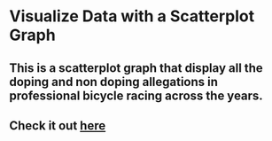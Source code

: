 # Visualize Data with a Scatterplot Graph
## This is a scatterplot graph that display all the doping and non doping allegations in professional bicycle racing across the years.
## Check it out [here](https://tirthp14.github.io/scatterplot-graph-data-visualization/)
